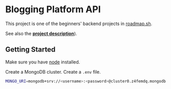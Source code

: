 # Blogging Platform API

This project is one of the beginners' backend projects in [roadmap.sh](https://roadmap.sh).

See also the [**project description**](https://roadmap.sh/projects/blogging-platform-api)).

## Getting Started

Make sure you have [node](https://nodejs.org/download) installed.

Create a MongoDB cluster. Create a `.env` file.

```sh
MONGO_URI=mongodb+srv://<username>:<password>@cluster0.z4femdq.mongodb.net/platform-blog?retryWrites=true&w=majority&appName=Cluster0
```

